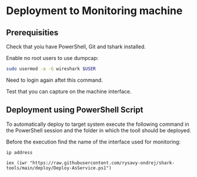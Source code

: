 # Deployment to Monitoring machine


## Prerequisities

Check that yoiu have PowerShell, Git and tshark installed.

Enable no root users to use dumpcap:

```bash
sudo usermod -a -G wireshark $USER
```
Need to login again aftet this command. 

Test that you can capture on the machine interface.


## Deployment using PowerShell Script

To automatically deploy to target system execute the following command in the PowerShell session 
and the folder in which the tooll should be deployed. 

Before the execution find the name of the interface used for monitoring:

```pwsh
ip address

iex (iwr "https://raw.githubusercontent.com/rysavy-ondrej/shark-tools/main/deploy/Deploy-AsService.ps1")
```
